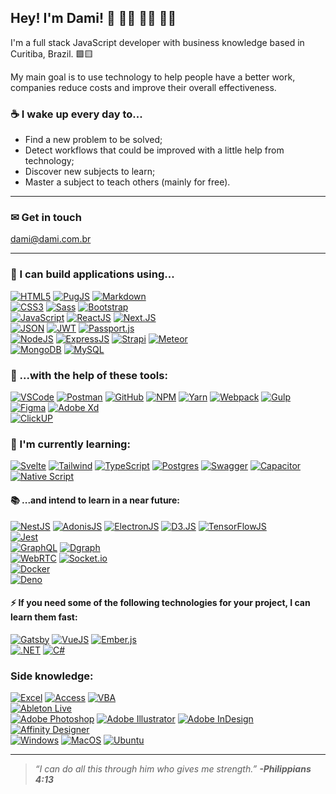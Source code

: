 ## Hey! I'm Dami! 👋 👨‍💻 👨‍🎓 👨‍🏫

I'm a full stack JavaScript developer with business knowledge based in Curitiba, Brazil. 🟩🟨

My main goal is to use technology to help people have a better work, companies reduce costs and improve their overall effectiveness.

### ☕ I wake up every day to...

- Find a new problem to be solved;
- Detect workflows that could be improved with a little help from technology;
- Discover new subjects to learn;
- Master a subject to teach others (mainly for free).
<!-- - Run {bracketz.one}. -->

---

### ✉ Get in touch

<dami@dami.com.br>

---

### 🧱 I can build applications using...

[![HTML5](https://img.shields.io/badge/HTML5-E34F26?style=for-the-badge&logo=html5&logoColor=white)](https://developer.mozilla.org/en-US/docs/Web/Guide/HTML/HTML5) [![PugJS](https://img.shields.io/badge/Pug-A86454?style=for-the-badge&logo=pug&logoColor=white)](https://pugjs.org/api/getting-started.html) [![Markdown](https://img.shields.io/badge/Markdown-000000?style=for-the-badge&logo=markdown&logoColor=white)](https://www.markdownguide.org/) <br />
[![CSS3](https://img.shields.io/badge/CSS3-1572B6?style=for-the-badge&logo=css3&logoColor=white)](https://developer.mozilla.org/en-US/docs/Web/CSS) [![Sass](https://img.shields.io/badge/Sass-CC6699?style=for-the-badge&logo=sass&logoColor=white)](https://sass-lang.com/) [![Bootstrap](https://img.shields.io/badge/Bootstrap-563D7C?style=for-the-badge&logo=bootstrap&logoColor=white)](https://getbootstrap.com/) <br />
[![JavaScript](https://img.shields.io/badge/JavaScript-F7DF1E?style=for-the-badge&logo=javascript&logoColor=black)](https://developer.mozilla.org/en-US/docs/Web/JavaScript) [![ReactJS](https://img.shields.io/badge/React.js-282C34?style=for-the-badge&logo=react&logoColor=61DAFB)](https://reactjs.org/) [![Next.JS](https://img.shields.io/badge/Next.JS-000000?style=for-the-badge&logo=next.js&logoColor=white)](https://nextjs.org/) <br />
[![JSON](https://img.shields.io/badge/JSON-000000?style=for-the-badge&logo=json&logoColor=white)](https://www.json.org/json-en.html) [![JWT](https://img.shields.io/badge/JWT-000000?style=for-the-badge&logo=json-web-tokens&logoColor=white)](https://jwt.io/) [![Passport.js](https://img.shields.io/badge/Passport.js-3CFF97?style=for-the-badge&logo=passport&logoColor=black)](http://www.passportjs.org/) <br />
[![NodeJS](https://img.shields.io/badge/Node.js-339933?style=for-the-badge&logo=node.js&logoColor=white)](https://nodejs.org/en/) [![ExpressJS](https://img.shields.io/badge/Express-000000?style=for-the-badge&logo=express&logoColor=white)](https://expressjs.com/) [![Strapi](https://img.shields.io/badge/Strapi-2F2E8B?style=for-the-badge&logo=strapi&logoColor=white)](https://strapi.io/) [![Meteor](https://img.shields.io/badge/Meteor-DE4F4F?style=for-the-badge&logo=meteor&logoColor=white)](https://www.meteor.com/) <br />
[![MongoDB](https://img.shields.io/badge/MongoDB-4EA94B?style=for-the-badge&logo=mongodb&logoColor=white)](https://www.mongodb.com/) [![MySQL](https://img.shields.io/badge/MySQL-4479a1?style=for-the-badge&logo=mysql&logoColor=white)](https://www.mysql.com/)

### 🧰 ...with the help of these tools:

[![VSCode](https://img.shields.io/badge/Visual_Studio_Code-007ACC?style=flat-square&logo=visual-studio-code&logoColor=white)](https://code.visualstudio.com/) [![Postman](https://img.shields.io/badge/Postman-E34F26?style=flat-square&logo=postman&logoColor=white)](https://www.postman.com/) [![GitHub](https://img.shields.io/badge/GitHub-000000?style=flat-square&logo=github&logoColor=white)](https://github.com/dami-i/) [![NPM](https://img.shields.io/badge/npm-f2f2f2?style=flat-square&logo=npm&logoColor=CB0000)](https://www.npmjs.com/) [![Yarn](https://img.shields.io/badge/Yarn-2C8EBB?style=flat-square&logo=yarn&logoColor=white)](https://yarnpkg.com/) [![Webpack](https://img.shields.io/badge/Webpack-8DD6F9?style=flat-square&logo=webpack&logoColor=black)](https://webpack.js.org/) [![Gulp](https://img.shields.io/badge/Gulp-CF4647?style=flat-square&logo=gulp&logoColor=white)](https://gulpjs.com/) <br />
[![Figma](https://img.shields.io/badge/Figma-f24e1e?style=flat-square&logo=figma&logoColor=white)](https://www.figma.com/) [![Adobe Xd](https://img.shields.io/badge/Adobe_Xd-FF61F6?style=flat-square&logo=adobe-xd&logoColor=white)](https://www.adobe.com/products/xd.html) <br />
[![ClickUP](https://img.shields.io/badge/ClickUP-7B68EE?style=flat-square&logo=clickup&logoColor=white)](https://clickup.com/) <br />

### 📖 I'm currently learning:

[![Svelte](https://img.shields.io/badge/Svelte-4A4A55?style=for-the-badge&logo=svelte&logoColor=FF3E00)](https://svelte.dev/) [![Tailwind](https://img.shields.io/badge/Tailwind_CSS-38B2AC?style=for-the-badge&logo=tailwind-css&logoColor=white)](https://tailwindcss.com/) [![TypeScript](https://img.shields.io/badge/TypeScript-007ACC?style=for-the-badge&logo=typescript&logoColor=white)](https://www.typescriptlang.org/) [![Postgres](https://img.shields.io/badge/PostgreSQL-316192?style=for-the-badge&logo=postgresql&logoColor=white)](https://www.postgresql.org/) [![Swagger](https://img.shields.io/badge/Swagger-85EA2D?style=for-the-badge&logo=swagger&logoColor=black)](https://swagger.io/) [![Capacitor](https://img.shields.io/badge/Capacitor-119EFF?style=for-the-badge&logo=capacitor&logoColor=black)](https://capacitorjs.com/) [![Native Script](https://img.shields.io/badge/NativeScript-3655FF?style=for-the-badge&logo=nativescript&logoColor=white)](https://nativescript.org/)

#### 📚 ...and intend to learn in a near future:

[![NestJS](https://img.shields.io/badge/NestJS-0E0E10?style=for-the-badge&logo=nestjs&logoColor=E0234E)](https://nestjs.com/) [![AdonisJS](https://img.shields.io/badge/AdonisJS-220052?style=for-the-badge&logo=adonisjs&logoColor=white)](https://adonisjs.com/) [![ElectronJS](https://img.shields.io/badge/Electron-47848F?style=for-the-badge&logo=electron&logoColor=white)](https://www.electronjs.org/) [![D3.JS](https://img.shields.io/badge/D3.JS-f9a03c?style=for-the-badge&logo=d3.js&logoColor=white)](https://d3js.org/) [![TensorFlowJS](https://img.shields.io/badge/TensorFlow.js-425066?style=for-the-badge&logo=tensorflow&logoColor=FF8F00)](https://www.tensorflow.org/js) <br />
[![Jest](https://img.shields.io/badge/Jest-C21325?style=for-the-badge&logo=jest&logoColor=white)](https://jestjs.io/) <br />
[![GraphQL](https://img.shields.io/badge/GraphQL-171E26?style=for-the-badge&logo=graphql&logoColor=E00098)](https://graphql.org/) [![Dgraph](https://img.shields.io/badge/Dgraph-E50695?style=for-the-badge&logo=dgraph&logoColor=white)](https://dgraph.io/) <br />
[![WebRTC](https://img.shields.io/badge/WebRTC-333333?style=for-the-badge&logo=webrtc&logoColor=white)](https://webrtc.org/) [![Socket.io](https://img.shields.io/badge/Socket.io-151515?style=for-the-badge&logo=socket.io&logoColor=white)](https://socket.io/) <br />
[![Docker](https://img.shields.io/badge/Docker-2496ED?style=for-the-badge&logo=docker&logoColor=white)](https://www.docker.com/)<br />
[![Deno](https://img.shields.io/badge/Deno-000000?style=for-the-badge&logo=deno&logoColor=white)](https://deno.land/)

#### ⚡ If you need some of the following technologies for your project, I can learn them fast:

[![Gatsby](https://img.shields.io/badge/Gatsby-663399?style=for-the-badge&logo=gatsby&logoColor=white)](https://www.gatsbyjs.com/) [![VueJS](https://img.shields.io/badge/Vue.js-35495E?style=for-the-badge&logo=vue.js&logoColor=4FC08D)](https://vuejs.org/) [![Ember.js](https://img.shields.io/badge/Ember.js-E04E39?style=for-the-badge&logo=ember.js&logoColor=white)](https://emberjs.com/) <br />
[![.NET](https://img.shields.io/badge/.NET-5C2D91?style=for-the-badge&logo=.net&logoColor=white)](https://dotnet.microsoft.com/) [![C#](https://img.shields.io/badge/C%23-239120?style=for-the-badge&logo=c-sharp&logoColor=white)](https://docs.microsoft.com/en-us/dotnet/csharp/) 

### Side knowledge:

[![Excel](https://img.shields.io/badge/Excel-217346?style=flat-square&logo=microsoft-excel&logoColor=white)](https://github.com/dami-i) [![Access](https://img.shields.io/badge/Access-A4373A?style=flat-square&logo=microsoft-access&logoColor=white)](https://github.com/dami-i) [![VBA](https://img.shields.io/badge/VBA-D83B01?style=flat-square&logo=microsoft-office&logoColor=white)](https://github.com/dami-i) <br />
[![Ableton Live](https://img.shields.io/badge/Ableton_Live-000000?style=flat-square&logo=ableton-live&logoColor=white)](https://www.ableton.com/) <br />
[![Adobe Photoshop](https://img.shields.io/badge/Photoshop-31a8ff?style=flat-square&logo=adobe-photoshop&logoColor=white)](https://github.com/dami-i) [![Adobe Illustrator](https://img.shields.io/badge/Illustrator-ff9a00?style=flat-square&logo=adobe-illustrator&logoColor=white)](https://github.com/dami-i) [![Adobe InDesign](https://img.shields.io/badge/InDesign-ff3366?style=flat-square&logo=adobe-indesign&logoColor=white)](https://github.com/dami-i) [![Affinity Designer](https://img.shields.io/badge/Affinity_Designer-1B72BE?style=flat-square&logo=affinity-designer&logoColor=white)](https://affinity.serif.com/en-us/designer/) <br />
[![Windows](https://img.shields.io/badge/Windows-0078D6?style=flat-square&logo=windows&logoColor=white)](https://github.com/dami-i) [![MacOS](https://img.shields.io/badge/MacOS-eeeeee?style=flat-square&logo=apple&logoColor=black)](https://github.com/dami-i) [![Ubuntu](https://img.shields.io/badge/Ubuntu-E95420?style=flat-square&logo=ubuntu&logoColor=white)](https://github.com/dami-i)

<!-- ### Currently working on -->

---

> *“I can do all this through him who gives me strength.”*
> ___-Philippians 4:13___
